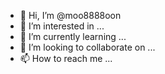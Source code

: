 - 👋 Hi, I’m @moo8888oon
- 👀 I’m interested in ...
- 🌱 I’m currently learning ...
- 💞️ I’m looking to collaborate on ...
- 📫 How to reach me ...

<!---
moo8888oon/moo8888oon is a ✨ special ✨ repository because its `README.md` (this file) appears on your GitHub profile.
You can click the Preview link to take a look at your changes.
--->
